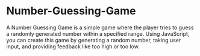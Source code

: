 # Number-Guessing-Game
A Number Guessing Game is a simple game where the player tries to guess a randomly generated number within a specified range. Using JavaScript, you can create this game by generating a random number, taking user input, and providing feedback like too high or too low.
